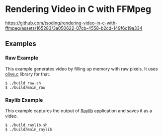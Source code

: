 # Rendering Video in C with FFMpeg

https://github.com/tsoding/rendering-video-in-c-with-ffmpeg/assets/165283/3a050622-07cb-4558-b2cd-149f6c19a334

## Examples

### Raw Example

This example generates video by filling up memory with raw pixels. It uses [olive.c](https://github.com/tsoding/olive.c) library for that.

```console
$ ./build_raw.sh
$ ./build/main_raw
```

### Raylib Example

This example captures the output of [Raylib](https://github.com/raysan5/raylib) application and saves it as a video.

```console
$ ./build_raylib.sh
$ ./build/main_raylib
```
